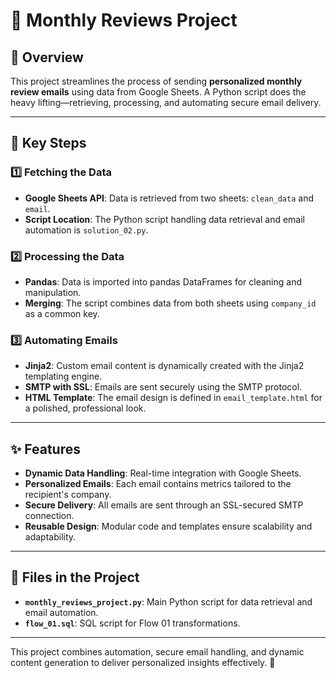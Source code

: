 # 📧 Monthly Reviews Project

## 📝 Overview
This project streamlines the process of sending **personalized monthly review emails** using data from Google Sheets. A Python script does the heavy lifting—retrieving, processing, and automating secure email delivery.

---

## 🚀 Key Steps

### 1️⃣ Fetching the Data
- **Google Sheets API**: Data is retrieved from two sheets: `clean_data` and `email`.
- **Script Location**: The Python script handling data retrieval and email automation is `solution_02.py`.

### 2️⃣ Processing the Data
- **Pandas**: Data is imported into pandas DataFrames for cleaning and manipulation.
- **Merging**: The script combines data from both sheets using `company_id` as a common key.

### 3️⃣ Automating Emails
- **Jinja2**: Custom email content is dynamically created with the Jinja2 templating engine.
- **SMTP with SSL**: Emails are sent securely using the SMTP protocol.
- **HTML Template**: The email design is defined in `email_template.html` for a polished, professional look.

---

## ✨ Features
- **Dynamic Data Handling**: Real-time integration with Google Sheets.
- **Personalized Emails**: Each email contains metrics tailored to the recipient's company.
- **Secure Delivery**: All emails are sent through an SSL-secured SMTP connection.
- **Reusable Design**: Modular code and templates ensure scalability and adaptability.

---

## 📂 Files in the Project
- **`monthly_reviews_project.py`**: Main Python script for data retrieval and email automation.
- **`flow_01.sql`**: SQL script for Flow 01 transformations.

---

This project combines automation, secure email handling, and dynamic content generation to deliver personalized insights effectively. 🌟

